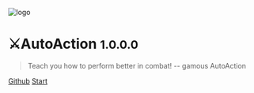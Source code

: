 ![logo](https://raw.githubusercontent.com/moewcorp/AutoAction/main/XIVAutoAttackIcon.png)

# **⚔️AutoAction** <small>1.0.0.0</small>

> Teach you how to perform better in combat! -- gamous
> AutoAction

[Github](https://github.com/moewcorp/AutoAction)
[Start](#/?id=autoaction⚔%ef%b8%8f)
